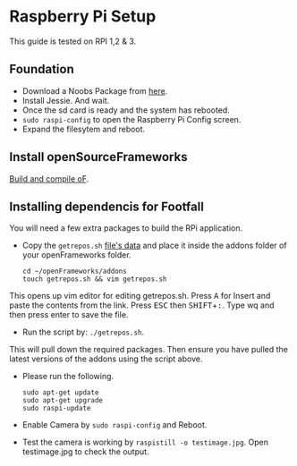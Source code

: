 # Raspberry Pi Setup 

This guide is tested on RPI 1,2 & 3. 

## Foundation 

* Download a Noobs Package from [here](https://www.raspberrypi.org/downloads/noobs/).
* Install Jessie. And wait.
* Once the sd card is ready and the system has rebooted.
*   ``sudo raspi-config`` to open the Raspberry Pi Config screen. 
 * Expand the filesytem and reboot.

## Install openSourceFrameworks
[Build and compile oF](http://forum.openframeworks.cc/t/raspberry-pi-2-setup-guide/18690).

## Installing dependencis for Footfall 
You will need a few extra packages to build the RPi application.

* Copy the `getrepos.sh` [file's data](https://github.com/WatershedArts/Footfall/blob/master/getrepos.sh) and place it inside the addons folder of your openFrameworks folder. 

  ```
  cd ~/openFrameworks/addons
  touch getrepos.sh && vim getrepos.sh
  ```
This opens up vim editor for editing getrepos.sh. Press <kbd>A</kbd> for Insert and paste the contents from the link. Press <kbd>ESC</kbd> then <kbd>SHIFT</kbd>+<kbd>:</kbd>. Type wq and then press enter to save the file. 

* Run the script by:  `./getrepos.sh`. 

This will pull down the required packages. Then ensure you have pulled the latest versions of the addons using the script above.

* Please run the following.

  ```
  sudo apt-get update
  sudo apt-get upgrade
  sudo raspi-update
  ```
  
* Enable Camera by `sudo raspi-config` and Reboot.

* Test the camera is working by ``raspistill -o testimage.jpg``. Open testimage.jpg to check the output. 
